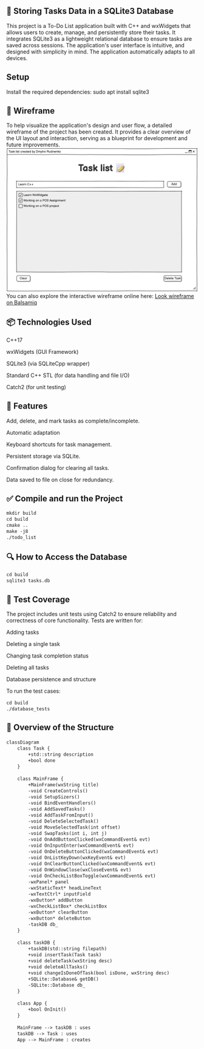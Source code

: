 ## 📝 Storing Tasks Data in a SQLite3 Database

This project is a To-Do List application built with C++ and wxWidgets that allows users to create, manage, and persistently store their tasks. It integrates SQLite3 as a lightweight relational database to ensure tasks are saved across sessions. The application's user interface is intuitive, and designed with simplicity in mind. The application automatically adapts to all devices.

## Setup
Install the required dependencies:
sudo apt install sqlite3

## 🎨 Wireframe
To help visualize the application's design and user flow, a detailed wireframe of the project has been created. It provides a clear overview of the UI layout and interaction, serving as a blueprint for development and future improvements.
![Wireframe](./wireframe/Task_List.png)
You can also explore the interactive wireframe online here:
[Look wireframe on Balsamiq](https://balsamiq.cloud/sblk1qe/p9m28kw/r6B84)

## 📦 Technologies Used

C++17

wxWidgets (GUI Framework)

SQLite3 (via SQLiteCpp wrapper)

Standard C++ STL (for data handling and file I/O)

Catch2 (for unit testing)

## 🧠 Features

Add, delete, and mark tasks as complete/incomplete.

Automatic adaptation

Keyboard shortcuts for task management.

Persistent storage via SQLite.

Confirmation dialog for clearing all tasks.

Data saved to file on close for redundancy.

## ✅ Compile and run the Project

```shell
mkdir build
cd build
cmake ..
make -j8
./todo_list
```

## 🔍 How to Access the Database

```shell
cd build
sqlite3 tasks.db
```

## 🧪 Test Coverage
The project includes unit tests using Catch2 to ensure reliability and correctness of core functionality. Tests are written for:

Adding tasks

Deleting a single task

Changing task completion status

Deleting all tasks

Database persistence and structure

To run the test cases:

```shell
cd build
./database_tests 
```

## 🔄 Overview of the Structure

```mermaid
classDiagram
    class Task {
        +std::string description
        +bool done
    }

    class MainFrame {
        +MainFrame(wxString title)
        -void CreateControls()
        -void SetupSizers()
        -void BindEventHandlers()
        -void AddSavedTasks()
        -void AddTaskFromInput()
        -void DeleteSelectedTask()
        -void MoveSelectedTask(int offset)
        -void SwapTasks(int i, int j)
        -void OnAddButtonClicked(wxCommandEvent& evt)
        -void OnInputEnter(wxCommandEvent& evt)
        -void OnDeleteButtonClicked(wxCommandEvent& evt)
        -void OnListKeyDown(wxKeyEvent& evt)
        -void OnClearButtonClicked(wxCommandEvent& evt)
        -void OnWindowClose(wxCloseEvent& evt)
        -void OnCheckListBoxToggle(wxCommandEvent& evt)
        -wxPanel* panel
        -wxStaticText* headLineText
        -wxTextCtrl* inputField
        -wxButton* addButton
        -wxCheckListBox* checkListBox
        -wxButton* clearButton
        -wxButton* deleteButton
        -taskDB db_
    }

    class taskDB {
        +taskDB(std::string filepath)
        +void insertTask(Task task)
        +void deleteTask(wxString desc)
        +void deleteAllTasks()
        +void changeIsDoneOfTask(bool isDone, wxString desc)
        +SQLite::Database& getDB()
        -SQLite::Database db_
    }

    class App {
        +bool OnInit()
    }

    MainFrame --> taskDB : uses
    taskDB --> Task : uses
    App --> MainFrame : creates
```